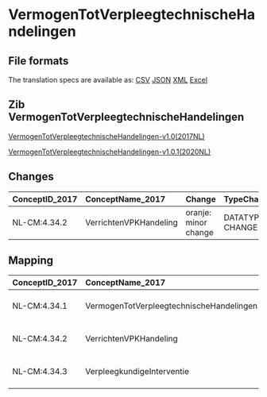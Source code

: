 # VermogenTotVerpleegtechnischeHandelingen
## File formats

The translation specs are available as: 
[CSV](../csv/VermogenTotVerpleegtechnischeHandelingen.csv) [JSON](../json/VermogenTotVerpleegtechnischeHandelingen.json) [XML](../xml/VermogenTotVerpleegtechnischeHandelingen.xml) [Excel](../excel/VermogenTotVerpleegtechnischeHandelingen.xlsx)



## Zib VermogenTotVerpleegtechnischeHandelingen

[VermogenTotVerpleegtechnischeHandelingen-v1.0(2017NL)](https://zibs.nl/wiki/VermogenTotVerpleegtechnischeHandelingen-v1.0(2017NL))

[VermogenTotVerpleegtechnischeHandelingen-v1.0.1(2020NL)](https://zibs.nl/wiki/VermogenTotVerpleegtechnischeHandelingen-v1.0.1(2020NL))









## Changes

| ConceptID_2017   | ConceptName_2017       | Change               | TypeChange      | Impact_heen   | TRANSLATIE_spec_heen                         | Impact_terug   | TRANSLATIE_spec_terug                        | Omschrijving                |
|:-----------------|:-----------------------|:---------------------|:----------------|:--------------|:---------------------------------------------|:---------------|:---------------------------------------------|:----------------------------|
| NL-CM:4.34.2     | VerrichtenVPKHandeling | oranje: minor change | DATATYPE CHANGE | Low           | valueset datatype CO -> valueset datatype CD | Low            | valueset datatype CD -> valueset datatype CO | Datatype CO gewijzigd in CD |

## Mapping

| ConceptID_2017   | ConceptName_2017                         | Codelists_2017                  | Change                  | ConceptID_2020   | ConceptName_2020                         | Codelists_2020                  | Bits     | Omschrijving                | TypeChange      | Impact_heen   | TRANSLATIE_spec_heen                         | Impact_terug   | TRANSLATIE_spec_terug                        |
|:-----------------|:-----------------------------------------|:--------------------------------|:------------------------|:-----------------|:-----------------------------------------|:--------------------------------|:---------|:----------------------------|:----------------|:--------------|:---------------------------------------------|:---------------|:---------------------------------------------|
| NL-CM:4.34.1     | VermogenTotVerpleegtechnischeHandelingen |                                 | groen: geen wijzigingen | NL-CM:4.34.1     | VermogenTotVerpleegtechnischeHandelingen |                                 |          |                             |                 |               |                                              |                |                                              |
| NL-CM:4.34.2     | VerrichtenVPKHandeling                   | VerrichtenVPKHandelingCodelijst | oranje: minor change    | NL-CM:4.34.2     | VerrichtenVPKHandeling                   | VerrichtenVPKHandelingCodelijst | ZIB-1115 | Datatype CO gewijzigd in CD | DATATYPE CHANGE | Low           | valueset datatype CO -> valueset datatype CD | Low            | valueset datatype CD -> valueset datatype CO |
| NL-CM:4.34.3     | VerpleegkundigeInterventie               |                                 | groen: geen wijzigingen | NL-CM:4.34.3     | VerpleegkundigeInterventie               |                                 |          |                             |                 |               |                                              |                |                                              |

